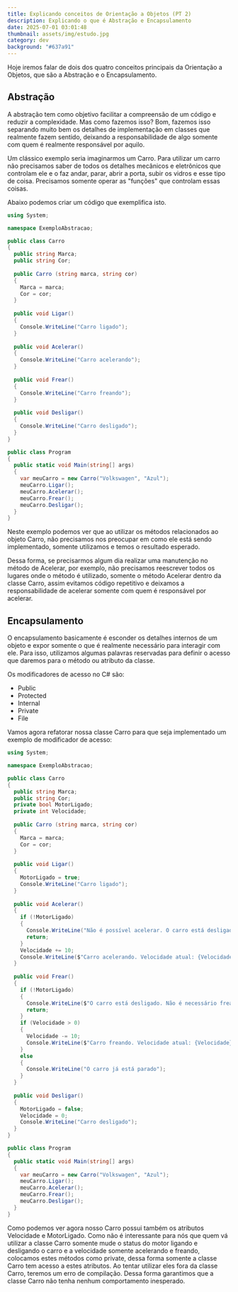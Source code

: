 ```yaml
---
title: Explicando conceitos de Orientação a Objetos (PT 2)
description: Explicando o que é Abstração e Encapsulamento
date: 2025-07-01 03:01:48
thumbnail: assets/img/estudo.jpg
category: dev
background: "#637a91"
---
```

Hoje iremos falar de dois dos quatro conceitos principais da Orientação a Objetos, que são a Abstração e o Encapsulamento.

## Abstração

A abstração tem como objetivo facilitar a compreensão de um código e reduzir a complexidade. Mas como fazemos isso? Bom, fazemos isso separando muito bem os detalhes de implementação em classes que realmente fazem sentido, deixando a responsabilidade de algo somente com quem é realmente responsável por aquilo.

Um clássico exemplo seria imaginarmos um Carro. Para utilizar um carro não precisamos saber de todos os detalhes mecânicos e eletrônicos que controlam ele e o faz andar, parar, abrir a porta, subir os vidros e esse tipo de coisa. Precisamos somente operar as "funções" que controlam essas coisas.

Abaixo podemos criar um código que exemplifica isto.

```csharp
using System;

namespace ExemploAbstracao;

public class Carro 
{
  public string Marca;
  public string Cor;
  
  public Carro (string marca, string cor)
  {
    Marca = marca;
    Cor = cor;
  }
  
  public void Ligar()
  {
    Console.WriteLine("Carro ligado");
  }
  
  public void Acelerar()
  {
    Console.WriteLine("Carro acelerando");
  }
  
  public void Frear()
  {
    Console.WriteLine("Carro freando");
  }
  
  public void Desligar()
  {
    Console.WriteLine("Carro desligado");
  }
}

public class Program
{
  public static void Main(string[] args)
  {
    var meuCarro = new Carro("Volkswagen", "Azul");
    meuCarro.Ligar();
    meuCarro.Acelerar();
    meuCarro.Frear();
    meuCarro.Desligar();
  }
}
```

Neste exemplo podemos ver que ao utilizar os métodos relacionados ao objeto Carro, não precisamos nos preocupar em como ele está sendo implementado, somente utilizamos e temos o resultado esperado.

Dessa forma, se precisarmos algum dia realizar uma manutenção no método de Acelerar, por exemplo, não precisamos reescrever todos os lugares onde o método é utilizado, somente o método Acelerar dentro da classe Carro, assim evitamos código repetitivo e deixamos a responsabilidade de acelerar somente com quem é responsável por acelerar.

## Encapsulamento

O encapsulamento basicamente é esconder os detalhes internos de um objeto e expor somente o que é realmente necessário para interagir com ele. Para isso, utilizamos algumas palavras reservadas para definir o acesso que daremos para o método ou atributo da classe.

Os modificadores de acesso no C# são:

* Public
* Protected
* Internal
* Private
* File

Vamos agora refatorar nossa classe Carro para que seja implementado um exemplo de modificador de acesso:

```csharp
using System;

namespace ExemploAbstracao;

public class Carro 
{
  public string Marca;
  public string Cor;
  private bool MotorLigado;
  private int Velocidade;
  
  public Carro (string marca, string cor)
  {
    Marca = marca;
    Cor = cor;
  }
  
  public void Ligar()
  {
    MotorLigado = true;
    Console.WriteLine("Carro ligado");
  }
  
  public void Acelerar()
  {
    if (!MotorLigado)
    {
      Console.WriteLine("Não é possível acelerar. O carro está desligado");
      return;
    }
    Velocidade += 10;
    Console.WriteLine($"Carro acelerando. Velocidade atual: {Velocidade} km/h");
  }
  
  public void Frear()
  {
    if (!MotorLigado)
    {
      Console.WriteLine($"O carro está desligado. Não é necessário frear");
      return;
    }
    if (Velocidade > 0)
    {
      Velocidade -= 10;
      Console.WriteLine($"Carro freando. Velocidade atual: {Velocidade} km/h");
    }
    else
    {
      Console.WriteLine("O carro já está parado");
    }
  }
  
  public void Desligar()
  {
    MotorLigado = false;
    Velocidade = 0;
    Console.WriteLine("Carro desligado");
  }
}

public class Program
{
  public static void Main(string[] args)
  {
    var meuCarro = new Carro("Volkswagen", "Azul");
    meuCarro.Ligar();
    meuCarro.Acelerar();
    meuCarro.Frear();
    meuCarro.Desligar();
  }
}
```

Como podemos ver agora nosso Carro possui também os atributos Velocidade e MotorLigado. Como não é interessante para nós que quem vá utilizar a classe Carro somente mude o status do motor ligando e desligando o carro e a velocidade somente acelerando e freando, colocamos estes métodos como private, dessa forma somente a classe Carro tem acesso a estes atributos. Ao tentar utilizar eles fora da classe Carro, teremos um erro de compilação. Dessa forma garantimos que a classe Carro não tenha nenhum comportamento inesperado.